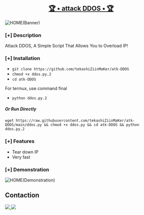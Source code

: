 <h2 align="center"><u>🏆 • attack DDOS • 🏆</u></h2>

![HOME(Banner)](https://user-images.githubusercontent.com/98004421/155472641-84636e7e-a07a-4c1d-a997-3d9ccc469355.gif)


### [+] Description
Attack DDOS, A Simple Script That Allows You to Overload IP!

### [+] Installation

 - `git clone https://github.com/tekashiZiinMaKer/atk-DDOS`
 - `chmod +x ddos.py.2`
 - `cd atk-DDOS`

For termux, use command final
 - `python ddos.py.2`

##### Or Run Directly
```
wget https://raw.githubusercontent.com/tekashiZiinMaKer/atk-DDOS/main/ddos.py && chmod +x ddos.py && cd atk-DDOS && python ddos.py.2
```
### [+] Features
 - Tear down IP
 - Very fast 
### [+] Demonstration
![HOME(Demonstration)](https://user-images.githubusercontent.com/98004421/155472760-80f15331-ea04-428d-a25e-5beb591961e9.gif)

## **Contaction**
<p align="left">
  <a href="tekashimaker504@gmail.com" alt="Gmail" target="_blank">
  <img src="https://img.shields.io/badge/-Gmail-FF0000?style=for-the-badge&logo=gmail&logoColor=white">
  </a> 
<a href="https://www.instagram.com/@tekashimaker/" alt="Instagram" target="blank">
  <img src="https://img.shields.io/badge/Instagram-E4405F?style=for-the-badge&logo=instagram&logoColor=white">
  </a>
  </p>
 <br>
